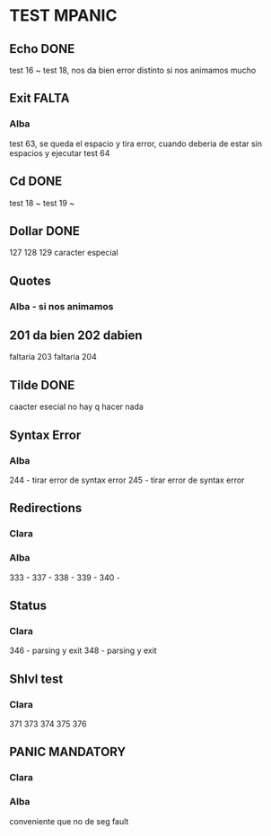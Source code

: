 # TEST MPANIC
## Echo DONE
test 16 ~
test 18, nos da bien error distinto si nos animamos mucho

## Exit FALTA
### Alba
test 63, se queda el espacio y tira error, cuando deberia de estar sin espacios y ejecutar
test 64

## Cd DONE
test 18 ~
test 19 ~

## Dollar DONE
127 128 129 caracter especial

## Quotes 
### Alba - si nos animamos
201 da bien
202 dabien
---
faltaria 203
faltaria 204

## Tilde DONE
caacter esecial no hay q hacer nada

## Syntax Error 
### Alba
244 - tirar error de syntax error
245 - tirar error de syntax error

## Redirections 
### Clara
### Alba
333 -
337 - 
338 - 
339 - 
340 -

## Status
### Clara
346 -  parsing y exit
348 - parsing y exit

## Shlvl test
### Clara
371
373
374
375
376

## PANIC MANDATORY
### Clara
### Alba
conveniente que no de seg fault

